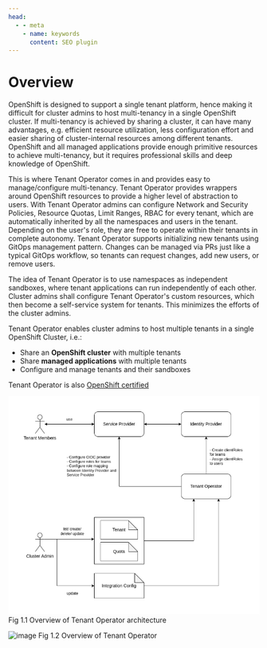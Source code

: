```yaml
---
head:
  - - meta
    - name: keywords
      content: SEO plugin
---
```


# Overview

OpenShift is designed to support a single tenant platform, hence making it difficult for cluster admins to host multi-tenancy in a single OpenShift cluster. If multi-tenancy is achieved by sharing a cluster, it can have many advantages, e.g. efficient resource utilization, less configuration effort and easier sharing of cluster-internal resources among different tenants. OpenShift and all managed applications provide enough primitive resources to achieve multi-tenancy, but it requires professional skills and deep knowledge of OpenShift.

This is where Tenant Operator comes in and provides easy to manage/configure multi-tenancy. Tenant Operator provides wrappers around OpenShift resources to provide a higher level of abstraction to users. With Tenant Operator admins can configure Network and Security Policies, Resource Quotas, Limit Ranges, RBAC for every tenant, which are automatically inherited by all the namespaces and users in the tenant. Depending on the user's role, they are free to operate within their tenants in complete autonomy.
Tenant Operator supports initializing new tenants using GitOps management pattern. Changes can be managed via PRs just like a typical GitOps workflow, so tenants can request changes, add new users, or remove users.

The idea of Tenant Operator is to use namespaces as independent sandboxes, where tenant applications can run independently of each other. Cluster admins shall configure Tenant Operator's custom resources, which then become a self-service system for tenants. This minimizes the efforts of the cluster admins.

Tenant Operator enables cluster admins to host multiple tenants in a single OpenShift Cluster, i.e.:
* Share an **OpenShift cluster** with multiple tenants
* Share **managed applications** with multiple tenants
* Configure and manage tenants and their sandboxes

Tenant Operator is also [OpenShift certified](https://catalog.redhat.com/software/operators/detail/618fa05e3adfdfc43f73b126)

![image](./images/to-architecture.png)
Fig 1.1 Overview of Tenant Operator architecture

![image](./images/tenant-operator-basic-overview.jpg)
Fig 1.2 Overview of Tenant Operator